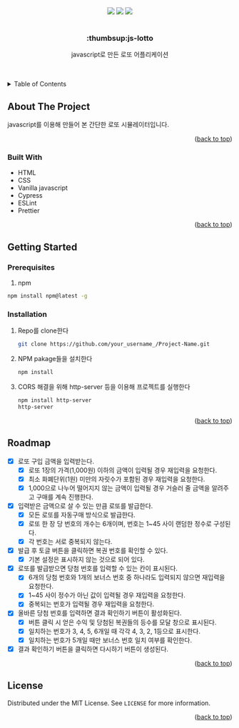 
<div id="top"></div>
<!--
*** Thanks for checking out the Best-README-Template. If you have a suggestion
*** that would make this better, please fork the repo and create a pull request
*** or simply open an issue with the tag "enhancement".
*** Don't forget to give the project a star!
*** Thanks again! Now go create something AMAZING! :D
-->



<!-- PROJECT SHIELDS -->
<!--
*** I'm using markdown "reference style" links for readability.
*** Reference links are enclosed in brackets [ ] instead of parentheses ( ).
*** See the bottom of this document for the declaration of the reference variables
*** for contributors-url, forks-url, etc. This is an optional, concise syntax you may use.
*** https://www.markdownguide.org/basic-syntax/#reference-style-links
-->
<div align='center'>
  <img src="https://img.shields.io/badge/JavaScript-F7DF1E?style=for-the-badge&logo=javascript&logoColor=black"/>
  <img src="https://img.shields.io/badge/HTML5-E34F26?style=for-the-badge&logo=html5&logoColor=white"/>
  <img src="https://img.shields.io/badge/CSS3-1572B6?style=for-the-badge&logo=css3&logoColor=white"/>
</div>


<!-- PROJECT LOGO -->
<br />
<div align="center">

  <h3 align="center">:thumbsup:js-lotto</h3>

  <p align="center">
    javascript로 만든 로또 어플리케이션
    <br />
    <br />
    <br />
  </p>
</div>



<!-- TABLE OF CONTENTS -->
<details>
  <summary>Table of Contents</summary>
  <ol>
    <li>
      <a href="#about-the-project">About The Project</a>
      <ul>
        <li><a href="#built-with">Built With</a></li>
      </ul>
    </li>
    <li>
      <a href="#getting-started">Getting Started</a>
      <ul>
        <li><a href="#prerequisites">Prerequisites</a></li>
        <li><a href="#installation">Installation</a></li>
      </ul>
    </li>
    <li><a href="#roadmap">Roadmap</a></li>
    <li><a href="#license">License</a></li>
  </ol>
</details>



<!-- ABOUT THE PROJECT -->
## About The Project




javascript를 이용해 만들어 본 간단한 로또 시뮬레이터입니다.

<p align="right">(<a href="#top">back to top</a>)</p>



### Built With

* HTML
* CSS
* Vanilla javascript
* Cypress
* ESLint
* Prettier

<p align="right">(<a href="#top">back to top</a>)</p>



<!-- GETTING STARTED -->
## Getting Started

### Prerequisites
1. npm
  ```sh
  npm install npm@latest -g
  ```

### Installation

1. Repo를 clone한다
   ```sh
   git clone https://github.com/your_username_/Project-Name.git
   ```
2. NPM pakage들을 설치한다
   ```sh
   npm install
   ```
3. CORS 해결을 위해 http-server 등을 이용해 프로젝트를 실행한다
   ```sh
   npm install http-server
   http-server
   ```

<p align="right">(<a href="#top">back to top</a>)</p>

<!-- ROADMAP -->
## Roadmap

- [x] 로또 구입 금액을 입력받는다. 
  - [x] 로또 1장의 가격(1,000원) 이하의 금액이 입력될 경우 재입력을 요청한다. 
  - [x] 최소 화폐단위(1원) 미만의 자릿수가 포함된 경우 재입력을 요청한다. 
  - [x] 1,000으로 나누어 떨어지지 않는 금액이 입력될 경우 거슬러 줄 금액을 알려주고 구매를 계속 진행한다. 
- [x] 입력받은 금액으로 살 수 있는 만큼 로또를 발급한다. 
  - [x] 모든 로또를 자동구매 방식으로 발급한다.
  - [x] 로또 한 장 당 번호의 개수는 6개이며, 번호는 1~45 사이 랜덤한 정수로 구성된다. 
  - [x] 각 번호는 서로 중복되지 않는다.
- [x] 발급 후 토글 버튼을 클릭하면 복권 번호를 확인할 수 있다.
  - [x] 기본 설정은 표시하지 않는 것으로 되어 있다. 
- [x] 로또를 발급받으면 당첨 번호를 입력할 수 있는 칸이 표시된다. 
  - [x] 6개의 당첨 번호와 1개의 보너스 번호 중 하나라도 입력되지 않으면 재입력을 요청한다. 
  - [x] 1~45 사이 정수가 아닌 값이 입력될 경우 재입력을 요청한다. 
  - [x] 중복되는 번호가 입력될 경우 재입력을 요청한다.  
- [x] 올바른 당첨 번호를 입력하면 결과 확인하기 버튼이 활성화된다. 
  - [x] 버튼 클릭 시 얻은 수익 및 당첨된 복권들의 등수를 모달 창으로 표시된다.
  - [x] 일치하는 번호가 3, 4, 5, 6개일 때 각각 4, 3, 2, 1등으로 표시한다.
  - [x] 일치하는 번호가 5개일 때만 보너스 번호 일치 여부를 확인한다. 
- [x] 결과 확인하기 버튼을 클릭하면 다시하기 버튼이 생성된다. 

<p align="right">(<a href="#top">back to top</a>)</p>


<!-- LICENSE -->
## License

Distributed under the MIT License. See `LICENSE` for more information.

<p align="right">(<a href="#top">back to top</a>)</p>
